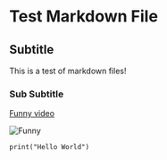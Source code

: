 # Test Markdown File

## Subtitle
This is a test of markdown files!
### Sub Subtitle

[Funny video](https://youtu.be/dQw4w9WgXcQ)

![Funny](https://cdn.pixabay.com/photo/2020/02/09/09/38/smiley-4832492_640.png)

`print("Hello World")`
